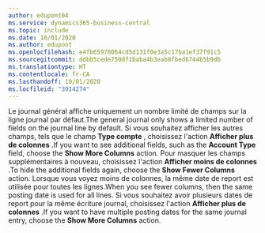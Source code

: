 ```yaml
---
author: edupont04
ms.service: dynamics365-business-central
ms.topic: include
ms.date: 10/01/2020
ms.author: edupont
ms.openlocfilehash: e4fb65978064cd5d131f0e3a5c17ba1ef37f91c5
ms.sourcegitcommit: ddbb5cede750df1baba4b3eab8fbed6744b5b9d6
ms.translationtype: HT
ms.contentlocale: fr-CA
ms.lasthandoff: 10/01/2020
ms.locfileid: "3914274"
---
```

<span data-ttu-id="9287d-101">Le journal général affiche uniquement un nombre limité de champs sur la ligne journal par défaut.</span><span class="sxs-lookup"><span data-stu-id="9287d-101">The general journal only shows a limited number of fields on the journal line by default.</span></span> <span data-ttu-id="9287d-102">Si vous souhaitez afficher les autres champs, tels que le champ **Type compte** , choisissez l'action **Afficher plus de colonnes** .</span><span class="sxs-lookup"><span data-stu-id="9287d-102">If you want to see additional fields, such as the **Account Type** field, choose the **Show More Columns** action.</span></span> <span data-ttu-id="9287d-103">Pour masquer les champs supplémentaires à nouveau, choisissez l'action **Afficher moins de colonnes** .</span><span class="sxs-lookup"><span data-stu-id="9287d-103">To hide the additional fields again, choose the **Show Fewer Columns** action.</span></span> <span data-ttu-id="9287d-104">Lorsque vous voyez moins de colonnes, la même date de report est utilisée pour toutes les lignes.</span><span class="sxs-lookup"><span data-stu-id="9287d-104">When you see fewer columns, then the same posting date is used for all lines.</span></span> <span data-ttu-id="9287d-105">Si vous souhaitez avoir plusieurs dates de report pour la même écriture journal, choisissez l'action **Afficher plus de colonnes** .</span><span class="sxs-lookup"><span data-stu-id="9287d-105">If you want to have multiple posting dates for the same journal entry, choose the **Show More Columns** action.</span></span>  
